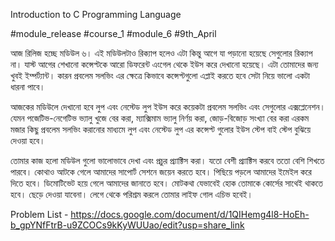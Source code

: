 Introduction to C Programming Language

#module_release #course_1 #module_6 #9th_April



আজ রিলিজ হচ্ছে মডিউল ৬। এই মডিউলটাও রিক্যাপ হলেও এটা কিন্তু আগে যা পড়ানো হয়েছে সেগুলোর রিক্যাপ না। যাস্ট আগের শেখানো কন্সেপ্টকে আরো ডিফরেন্ট এংগেল থেকে ইউস করে দেখানো হয়েছে। এটা তোমাদের জন্য খুবই ইম্পর্ট্যান্ট। কারন প্রবলেম সলভিং এর ক্ষেত্রে কিভাবে কন্সেপ্টগুলো এপ্লাই করতে হবে সেটা নিয়ে ভালো একটা ধারনা পাবে। 

আজকের মডিউলে দেখানো হবে লুপ এবং নেস্টেড লুপ ইউস করে কয়েকটা প্রবলেম সলভিং এবং সেগুলোর এক্সপ্লেনেশন। যেমন পজেটিভ-নেগেটিভ ভ্যালু খুজে বের করা, ম্যাক্সিমাম ভ্যালু নির্ণয় করা, জোড়-বিজোড় সংখ্যা বের করা এরকম মজার কিছু প্রবলেম সলভিং করানোর মাধ্যমে লুপ এবং নেস্টেড লুপ এর কন্সেপ্ট গুলোর ইউস স্টেপ বাই স্টেপ বুঝিয়ে দেওয়া হবে। 

তোমার কাজ হলো মডিউল গুলো ভালোভাবে দেখা এবং প্রচুর প্র‍্যাক্টিস করা। যতো বেশী প্র‍্যাক্টিস করবে ততো বেশি শিখতে পারবে। কোথাও আটকে গেলে আমাদের সাপোর্ট সেশনে জয়েন করতে হবে। পিছিয়ে পড়লে আমাদের ইমেইল করে দিতে হবে। ডিমোটিভেট হয়ে গেলে আমাদের জানাতে হবে। মোটকথা যেভাবেই হোক তোমাকে কোর্সের সাথেই থাকতে হবে। ছেড়ে দেওয়া যাবেনা। লেগে থেকে পরিশ্রম করলে তোমার লাইফ গোল এচিভ হবেই।

Problem List - https://docs.google.com/document/d/1QIHemg4l8-HoEh-b_gpYNfFtrB-u9ZCOCs9kKyWUUao/edit?usp=share_link


